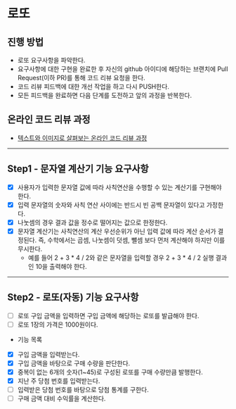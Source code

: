 # 로또
## 진행 방법
* 로또 요구사항을 파악한다.
* 요구사항에 대한 구현을 완료한 후 자신의 github 아이디에 해당하는 브랜치에 Pull Request(이하 PR)를 통해 코드 리뷰 요청을 한다.
* 코드 리뷰 피드백에 대한 개선 작업을 하고 다시 PUSH한다.
* 모든 피드백을 완료하면 다음 단계를 도전하고 앞의 과정을 반복한다.

## 온라인 코드 리뷰 과정
* [텍스트와 이미지로 살펴보는 온라인 코드 리뷰 과정](https://github.com/next-step/nextstep-docs/tree/master/codereview)

---
## Step1 - 문자열 계산기 기능 요구사항
* [X] 사용자가 입력한 문자열 값에 따라 사칙연산을 수행할 수 있는 계산기를 구현해야 한다.
* [X] 입력 문자열의 숫자와 사칙 연산 사이에는 반드시 빈 공백 문자열이 있다고 가정한다.
* [X] 나눗셈의 경우 결과 값을 정수로 떨어지는 값으로 한정한다.
* [X] 문자열 계산기는 사칙연산의 계산 우선순위가 아닌 입력 값에 따라 계산 순서가 결정된다. 즉, 수학에서는 곱셈, 나눗셈이 덧셈, 뺄셈 보다 먼저 계산해야 하지만 이를 무시한다.
  * 예를 들어 2 + 3 * 4 / 2와 같은 문자열을 입력할 경우 2 + 3 * 4 / 2 실행 결과인 10을 출력해야 한다.

---
## Step2 - 로또(자동) 기능 요구사항
* [ ] 로또 구입 금액을 입력하면 구입 금액에 해당하는 로또를 발급해야 한다.
* [ ] 로또 1장의 가격은 1000원이다.

- 기능 목록
* [X] 구입 금액을 입력받는다.
* [X] 구입 금액을 바탕으로 구매 수량을 판단한다.
* [X] 중복이 없는 6개의 숫자(1~45)로 구성된 로또를 구매 수량만큼 발행한다.
* [X] 지난 주 당첨 번호를 입력받는다.
* [ ] 입력받은 당첨 번호를 바탕으로 당첨 통계를 구한다.
* [ ] 구매 금액 대비 수익률을 계산한다.
